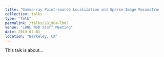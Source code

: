 ```yaml
---
title: "Gamma-ray Point-source Localization and Sparse Image Reconstruction using Poisson Likelihood"
collection: talks
type: "Talk"
permalink: /talks/201904-lbnl
venue: "LBNL NSD Staff Meeting"
date: 2019-04-01
location: "Berkeley, CA"
---
```


This talk is about...
